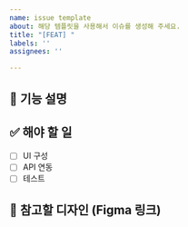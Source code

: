 ```yaml
---
name: issue template
about: 해당 템플릿을 사용해서 이슈를 생성해 주세요.
title: "[FEAT] "
labels: ''
assignees: ''

---
```


## 📌 기능 설명
<!--어떤 기능인지 간단히 설명-->

## ✅ 해야 할 일
- [ ] UI 구성
- [ ] API 연동
- [ ] 테스트

## 🎨 참고할 디자인 (Figma 링크)

